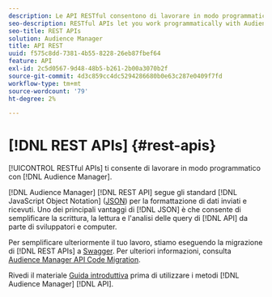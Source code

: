 ```yaml
---
description: Le API RESTful consentono di lavorare in modo programmatico con Audience Manager.
seo-description: RESTful APIs let you work programmatically with Audience Manager.
seo-title: REST APIs
solution: Audience Manager
title: API REST
uuid: f575c8dd-7381-4b55-8228-26eb87fbef64
feature: API
exl-id: 2c5d0567-9d48-48b5-b261-2b00a3070b2f
source-git-commit: 4d3c859cc4dc5294286680b0e63c287e0409f7fd
workflow-type: tm+mt
source-wordcount: '79'
ht-degree: 2%

---
```


# [!DNL REST APIs] {#rest-apis}

[!UICONTROL RESTful APIs] ti consente di lavorare in modo programmatico con [!DNL Audience Manager].

[!DNL Audience Manager] [!DNL REST API] segue gli standard [!DNL JavaScript Object Notation] ([JSON](https://www.json.org/)) per la formattazione di dati inviati e ricevuti. Uno dei principali vantaggi di [!DNL JSON] è che consente di semplificare la scrittura, la lettura e l&#39;analisi delle query di [!DNL API] da parte di sviluppatori e computer.

Per semplificare ulteriormente il tuo lavoro, stiamo eseguendo la migrazione di [!DNL REST APIs] a [Swagger](https://swagger.io/solutions/api-documentation/). Per ulteriori informazioni, consulta [Audience Manager API Code Migration](/help/using/api/api-swagger-migration.md).

Rivedi il materiale [Guida introduttiva](../../api/rest-api-main/aam-api-getting-started.md#getting-started-with-rest-apis) prima di utilizzare i metodi [!DNL Audience Manager] [!DNL API].
